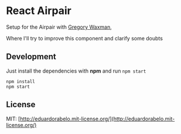 # React Airpair

Setup for the Airpair with [Gregory Waxman](https://github.com/Akkuma),

Where I'll try to improve this component and clarify some doubts

## Development

Just install the dependencies with **npm** and run `npm start`

```
npm install
npm start
```

## License
MIT: [http://eduardorabelo.mit-license.org/](http://eduardorabelo.mit-license.org/)
